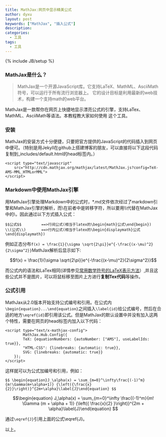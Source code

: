 ```yaml
---
title: MathJax:网页中显示精美公式
author: dyxu
layout: post
keywords: ["MathJax", "插入公式"]   
description:
categories:
  - 工具
tags: 
  - 工具
---
```

{% include JB/setup %}
### MathJax是什么？

> MathJax是一个开源JavaScript库。它支持LaTeX、MathML、AsciiMath符号，可以运行于所有流行浏览器上。 
> 它的设计目标是利用最新的web技术，构建一个支持math的web平台。

MathJax是一款帮你在网页上快捷地显示漂亮公式的引擎，支持LaTex、MathML、AsciiMath等语法。本教程教大家如何使用
这个工具。

### 安装

MathJax的安装方式十分便捷，只要把官方提供的JavaScript的代码插入到网页中便可。（特别是用Jekyll在github上搭建博客的朋友，可以直接将以下这段代码复制到_includes/default.html的head标签内。）

	<script type="text/javascript"
		src="http://cdn.mathjax.org/mathjax/latest/MathJax.js?config=TeX-AMS-MML_HTMLorMML">
	</script>

### Markdown中使用MathJax引擎

用MathJax引擎处理Markdown中的公式时，*.md文件依次经过了markdown引擎和MathJax引擎的解析，而\在前者中是转移字符，所以要用\\\代替在MathJax中的\，因此通过以下方式插入公式：

	$$公式$$         ==>行间公式(相当于latex的\begin{math}公式\end{begin})
	\\(公式\\)       ==>行内公式(相当于latex的\begin{displaymath}公式\end{displaymath})

例如正态分布`f(x) = \frac{1}{\sigma \sqrt{2\pi}}e^{-\frac{(x-\mu)^2}{2\sigma^2}}`MathJax解析后显示如下:

$$f(x) = \frac{1}{\sigma \sqrt{2\pi}}e^{-\frac{(x-\mu)^2}{2\sigma^2}}$$

而公式内的语法和LaTex相同(详情参见[常用数学符号的LaTeX表示方法](http://mohu.org/info/symbols/symbols.htm)）,并且这些公式并不是图片，可以将鼠标移至图片上方进行**复制Tex代码**等操作。

### 公式引用

MathJax从2.0版本开始支持公式编号和引用。在公式内`\begin{equation}...\end{equation}`之间插入`\label{id}`给公式编号，然后在合适的地方`\eqref{id}`即引用该公式。但是MathJax的默认设置中并没有加入这两个特性，需要在网页的head标签内加入以下代码：

	<script type="text/x-mathjax-config">
    		MathJax.Hub.Config({
        	TeX: {equationNumbers: {autoNumber: ["AMS"], useLabelIds: true}},
        	"HTML-CSS": {linebreaks: {automatic: true}},
        	SVG: {linebreaks: {automatic: true}}
 		});
	</script>

这样就可以为公式加编号和引用，例如：

	$$ \begin{equation}J_\alpha(x) = \sum_{m=0}^\infty\frac{(-1)^m}{m!\Gamma(m+\alpha+1)} {\left({\frac{x}{2}}\right)}^{2m+\alpha}\label{J}\end{equation} $$

$$\begin{equation} J_\alpha(x) = \sum_{m=0}^\infty \frac{(-1)^m}{m! \Gamma (m + \alpha + 1)} {\left({ \frac{x}{2} }\right)}^{2m + \alpha}\label{J}\end{equation} $$

通过`\eqref{J}`引用上面的公式\eqref{J}。

以上。
